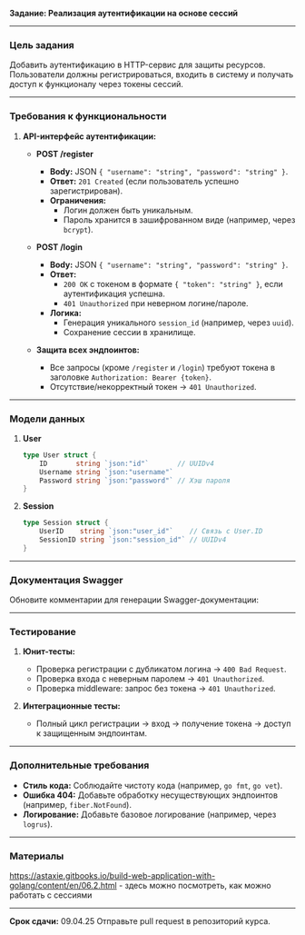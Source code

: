 **Задание: Реализация аутентификации на основе сессий**

---

### **Цель задания**  
Добавить аутентификацию в HTTP-сервис для защиты ресурсов. Пользователи должны регистрироваться, входить в систему и получать доступ к функционалу через токены сессий.

---

### **Требования к функциональности**  
1. **API-интерфейс аутентификации:**  
   - **POST /register**  
     - **Body:** JSON `{ "username": "string", "password": "string" }`.  
     - **Ответ:** `201 Created` (если пользователь успешно зарегистрирован).  
     - **Ограничения:**  
       - Логин должен быть уникальным.  
       - Пароль хранится в зашифрованном виде (например, через `bcrypt`).  

   - **POST /login**  
     - **Body:** JSON `{ "username": "string", "password": "string" }`.  
     - **Ответ:**  
       - `200 OK` с токеном в формате `{ "token": "string" }`, если аутентификация успешна.  
       - `401 Unauthorized` при неверном логине/пароле.  
     - **Логика:**  
       - Генерация уникального `session_id` (например, через `uuid`).  
       - Сохранение сессии в хранилище.  

   - **Защита всех эндпоинтов:**  
     - Все запросы (кроме `/register` и `/login`) требуют токена в заголовке `Authorization: Bearer {token}`.  
     - Отсутствие/некорректный токен → `401 Unauthorized`.  

---

### **Модели данных**  
1. **User**  
   ```go  
   type User struct {  
       ID       string `json:"id"`       // UUIDv4  
       Username string `json:"username"`  
       Password string `json:"password"` // Хэш пароля  
   }  
   ```  

2. **Session**  
   ```go  
   type Session struct {  
       UserID    string `json:"user_id"`    // Связь с User.ID  
       SessionID string `json:"session_id"` // UUIDv4  
   }  
   ```  

---


### **Документация Swagger**  

Обновите комментарии для генерации Swagger-документации:  

---

### Тестирование

1. **Юнит-тесты:**  
   - Проверка регистрации с дубликатом логина → `400 Bad Request`.  
   - Проверка входа с неверным паролем → `401 Unauthorized`.  
   - Проверка middleware: запрос без токена → `401 Unauthorized`.  

2. **Интеграционные тесты:**  
   - Полный цикл регистрации → вход → получение токена → доступ к защищенным эндпоинтам.  

---

### **Дополнительные требования**  
- **Стиль кода:** Соблюдайте чистоту кода (например, `go fmt`, `go vet`).  
- **Ошибка 404:** Добавьте обработку несуществующих эндпоинтов (например, `fiber.NotFound`).  
- **Логирование:** Добавьте базовое логирование (например, через `logrus`).  

---
### Материалы

https://astaxie.gitbooks.io/build-web-application-with-golang/content/en/06.2.html - здесь можно посмотреть, как можно работать с сессиями

---

**Срок сдачи:**  09.04.25
Отправьте pull request в репозиторий курса.  

